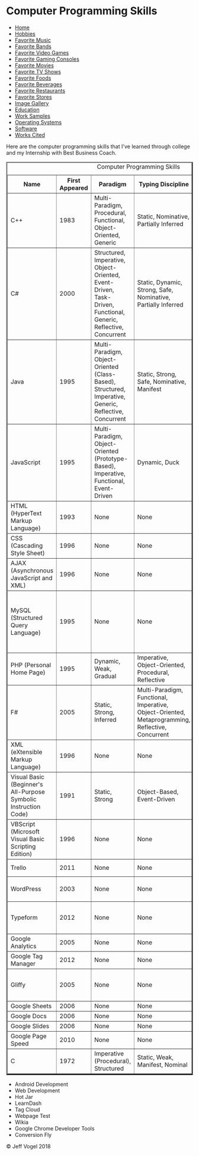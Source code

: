<head>
	<link href="Website About Me - print.md" rel="stylesheet"/>
	</head>
<body>
		<div class = "header">
			<h1>Computer Programming Skills</h1>
		</div>
		<div class = "nav">
			<ul>
				<li><a href="Website About Me - Main - print.md">Home</a></li>
				<li><a href="Website About Me - Hobbies - print.md">Hobbies</a></li>
				<li><a href="Website About Me - Favorite Music - print.md">Favorite Music</a></li>
				<li><a href="Website About Me - Favorite Bands - print.md">Favorite Bands</a></li>
				<li><a href="Website About Me - Favorite Video Games - print.md">Favorite Video Games</a></li>
				<li><a href="Website About Me - Favorite Gaming Consoles - print.md">Favorite Gaming Consoles</a></li>
				<li><a href="Website About Me - Favorite Movies - print.md">Favorite Movies</a></li>
				<li><a href="Website About Me - Favorite TV Shows - print.md">Favorite TV Shows</a></li>
				<li><a href="Website About Me - Favorite Foods - print.md">Favorite Foods</a></li>
				<li><a href="Website About Me - Favorite Beverages - print.md">Favorite Beverages</a></li>
				<li><a href="Website About Me - Favorite Restaurants - print.md">Favorite Restaurants</a></li>
				<li><a href="Website About Me - Favorite Stores - print.md">Favorite Stores</a></li>
				<li><a href="Website About Me - Image Gallery - print.md">Image Gallery</a></li>
				<li><a href="Website About Me - Education - print.md">Education</a></li>
				<li><a href="Website About Me - Work Samples - print.md">Work Samples</a></li>
				<li><a href="Website About Me - Operating Systems - print.md">Operating Systems</a></li>
				<li><a href="Website About Me - Software - print.md">Software</a></li>
				<li><a href="Website About Me - Works Cited - print.md">Works Cited</a></li>
			</ul>
		</div>
		<div class = "content">
			<p>Here are the computer programming skills that I've learned through college and my Internship with Best Business Coach.</p>
			<div id="myComputerProgrammingSkillsElement">
				<table border = "3">
				<caption>Computer Programming Skills</caption>
				<tr>
					<th>Name</th>
					<th>First Appeared</th>
					<th>Paradigm</th>
					<th>Typing Discipline</th>
					<th>Designed By</th>
					<th>Resource Number(s)</th>
				</tr>
				<tr>
					<td>C++</td>
					<td>1983</td>
					<td>Multi-Paradigm, Procedural, Functional, Object-Oriented, Generic</td>
					<td>Static, Nominative, Partially Inferred</td>
					<td>Bjarne Stroustrup</td>
					<td><a href="Website About Me - Works Cited - print.md">1</a></td>
				</tr>
				<tr>
					<td>C#</td>
					<td>2000</td>
					<td>Structured, Imperative, Object-Oriented, Event-Driven, Task-Driven, Functional, Generic, Reflective, Concurrent</td>
					<td>Static, Dynamic, Strong, Safe, Nominative, Partially Inferred</td>
					<td>Microsoft</td>
					<td><a href="Website About Me - Works Cited - print.md">2</a></td>
				</tr>
				<tr>
					<td>Java</td>
					<td>1995</td>
					<td>Multi-Paradigm, Object-Oriented (Class-Based), Structured, Imperative, Generic, Reflective, Concurrent</td>
					<td>Static, Strong, Safe, Nominative, Manifest</td>
					<td>James Gosling</td>
					<td><a href="Website About Me - Works Cited - print.md">3</a></td>
				</tr>
				<tr>
					<td>JavaScript</td>
					<td>1995</td>
					<td>Multi-Paradigm, Object-Oriented (Prototype-Based), Imperative, Functional, Event-Driven</td>
					<td>Dynamic, Duck</td>
					<td>Brendan Eich</td>
					<td><a href="Website About Me - Works Cited - print.md">4</a></td>
				</tr>
				<tr>
					<td>HTML (HyperText Markup Language)</td>
					<td>1993</td>
					<td>None</td>
					<td>None</td>
					<td>Tim Berners-Lee</td>
					<td><a href="Website About Me - Works Cited - print.md">5</a></td>
				</tr>
				<tr>
					<td>CSS (Cascading Style Sheet)</td>
					<td>1996</td>
					<td>None</td>
					<td>None</td>
					<td>Hakon Wium Lie</td>
					<td><a href="Website About Me - Works Cited - print.md">6</a></td>
				</tr>
				<tr>
					<td>AJAX (Asynchronous JavaScript and XML)</td>
					<td>1996</td>
					<td>None</td>
					<td>None</td>
					<td>None</td>
					<td><a href="Website About Me - Works Cited - print.md">7</a></td>
				</tr>
				<tr>
					<td>MySQL (Structured Query Language)</td>
					<td>1995</td>
					<td>None</td>
					<td>None</td>
					<td>David Axmark, Allan Larsson and Micheal "Monty" Widenius</td>
					<td><a href="Website About Me - Works Cited - print.md">8</a></td>
				</tr>
				<tr>
					<td>PHP (Personal Home Page)</td>
					<td>1995</td>
					<td>Dynamic, Weak, Gradual</td>
					<td>Imperative, Object-Oriented, Procedural, Reflective</td>
					<td>Rasmus Lerdorf</td>
					<td><a href="Website About Me - Works Cited - print.md">9</a></td>
				</tr>
				<tr>
					<td>F#</td>
					<td>2005</td>
					<td>Static, Strong, Inferred</td>
					<td>Multi-Paradigm, Functional, Imperative, Object-Oriented, Metaprogramming, Reflective, Concurrent</td>
					<td>Don Syme, Microsoft Research</td>
					<td><a href="Website About Me - Works Cited - print.md">10</a></td>
				</tr>
				<tr>
					<td>XML (eXtensible Markup Language)</td>
					<td>1996</td>
					<td>None</td>
					<td>None</td>
					<td>None</td>
					<td><a href="Website About Me - Works Cited - print.md">11</a></td>
				</tr>
				<tr>
					<td>Visual Basic (Beginner's All-Purpose Symbolic Instruction Code)</td>
					<td>1991</td>
					<td>Static, Strong</td>
					<td>Object-Based, Event-Driven</td>
					<td>Alan Cooper</td>
					<td><a href="Website About Me - Works Cited - print.md">12</a>, <a href="Website About Me - Works Cited - print.md">13</a></td>
				</tr>
				<tr>
					<td>VBScript (Microsoft Visual Basic Scripting Edition)</td>
					<td>1996</td>
					<td>None</td>
					<td>None</td>
					<td>Alan Cooper</td>
					<td><a href="Website About Me - Works Cited - print.md">14</a></td>
				</tr>
				<tr>
					<td>Trello</td>
					<td>2011</td>
					<td>None</td>
					<td>None</td>
					<td>Joel Spolsky</td>
					<td><a href="Website About Me - Works Cited - print.md">15</a></td>
				</tr>
				<tr>
					<td>WordPress</td>
					<td>2003</td>
					<td>None</td>
					<td>None</td>
					<td>Matt Mullenweg, Mike Little</td>
					<td><a href="Website About Me - Works Cited - print.md">16</a></td>
				</tr>
				<tr>
					<td>Typeform</td>
					<td>2012</td>
					<td>None</td>
					<td>None</td>
					<td>Robert Munoz, David Okuniev</td>
					<td><a href="Website About Me - Works Cited - print.md">17</a></td>
				</tr>
				<tr>
					<td>Google Analytics</td>
					<td>2005</td>
					<td>None</td>
					<td>None</td>
					<td>Google</td>
					<td><a href="Website About Me - Works Cited - print.md">18</a></td>
				</tr>
				<tr>
					<td>Google Tag Manager</td>
					<td>2012</td>
					<td>None</td>
					<td>None</td>
					<td>Google</td>
					<td><a href="Website About Me - Works Cited - print.md">19</a></td>
				</tr>
				<tr>
					<td>Gliffy</td>
					<td>2005</td>
					<td>None</td>
					<td>None</td>
					<td>Chris Kohlhardt, Clint Dickson</td>
					<td><a href="Website About Me - Works Cited - print.md">20</a></td>
				</tr>
				<tr>
					<td>Google Sheets</td>
					<td>2006</td>
					<td>None</td>
					<td>None</td>
					<td>Google</td>
					<td><a href="Website About Me - Works Cited - print.md">21</a></td>
				</tr>
				<tr>
					<td>Google Docs</td>
					<td>2006</td>
					<td>None</td>
					<td>None</td>
					<td>Google</td>
					<td><a href="Website About Me - Works Cited - print.md">21</a></td>
				</tr>
				<tr>
					<td>Google Slides</td>
					<td>2006</td>
					<td>None</td>
					<td>None</td>
					<td>Google</td>
					<td><a href="Website About Me - Works Cited - print.md">21</a></td>
				</tr>
				<tr>
					<td>Google Page Speed</td>
					<td>2010</td>
					<td>None</td>
					<td>None</td>
					<td>Google</td>
					<td><a href="Website About Me - Works Cited - print.md">22</a></td>
				</tr>
				<tr>
					<td>C</td>
					<td>1972</td>
					<td>Imperative (Procedural), Structured</td>
					<td>Static, Weak, Manifest, Nominal</td>
					<td>Dennis Ritchie</td>
					<td><a href="Website About Me - Works Cited - print.md">23</a></td>
				</tr>
				</table>
				<ul>
					<li>Android Development</li>
					<li>Web Development</li>
					<li>Hot Jar</li>
					<li>LearnDash</li>
					<li>Tag Cloud</li>
					<li>Webpage Test</li>
					<li>Wikia</li>
					<li>Google Chrome Developer Tools</li>
					<li>Conversion Fly</li>
				</ul>
			</div>
		</div>
		<div class = "footer">
			<p>&copy; Jeff Vogel 2018</p>
		</div>
	</body>
